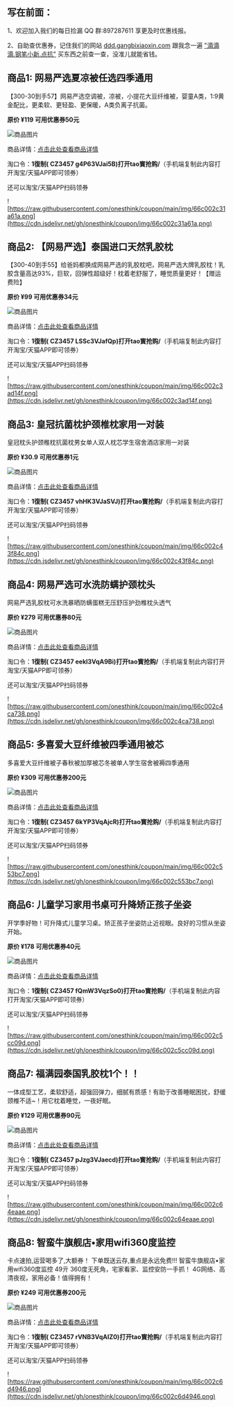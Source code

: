 ## 写在前面：

1、欢迎加入我们的每日捡漏 QQ 群:897287611 享更及时优惠线报。

2、自助查优惠券，记住我们的网站 [ddd.gangbixiaoxin.com](https://ddd.gangbixiaoxin.com) 跟我念一遍 ["滴滴滴.钢笔小新.点抗"](https://ddd.gangbixiaoxin.com) 买东西之前查一查，没准儿就能省钱。

## 商品1: 网易严选夏凉被任选四季通用

【300-30到手57】网易严选空调被，凉被，小提花大豆纤维被，婴童A类，1:9黄金配比，更柔软、更轻盈、更保暖，A类负离子抗菌。

**原价 ¥119 可用优惠券50元**

![商品图片](https://img.alicdn.com/imgextra/i1/3543515046/O1CN01aiWyYf1n97R58NsNe_!!3543515046.png)

商品详情：[点击此处查看商品详情](https://s.click.taobao.com/t?e=m%3D2%26s%3DbNHwtDQsNwNw4vFB6t2Z2ueEDrYVVa64XoO8tOebS%2BdRAdhuF14FMWXrRACptKTE79%2FTFaMDK6TWbLW7uhxyboGvCrJWHk1%2FTyVl44vrPmd3miNKHWpinpVm%2FOAUUFw71qrpxiwMoCNxc1AtbZGVS3P0mNFrqdXXlweeXvehQXYLZMqoQW%2BfuKGzo1lVxIio1GBQ5hfT5z2JOaXfuL0M%2BcccCstr%2BhAU9U1KjR65PsR4CgFUHJB8C%2Fwqqha2TPIGlbRMz6GTKAYZjQKfJ2UQf03O4wtQ3K90XXhKrcBJdMy7IM29PdXbC27q%2BjT31M09X0%2B3obhRTo5xKmPmpIKZsA%3D%3D&amp;union_lens=lensId:TAPI@1723859639@2132b868_123b_1915e0a9cb8_b13d@01)

淘口令：**1復制( CZ3457 g4P63VJai5B)打开tao寳抢购/**（手机端复制此内容打开淘宝/天猫APP即可领券）</p>

还可以淘宝/天猫APP扫码领券

![https://raw.githubusercontent.com/onesthink/coupon/main/img/66c002c31a61a.png](https://cdn.jsdelivr.net/gh/onesthink/coupon/img/66c002c31a61a.png)

## 商品2: 【网易严选】泰国进口天然乳胶枕

【300-40到手55】给爸妈都换成网易严选的乳胶枕吧，网易严选大牌乳胶枕！乳胶含量高达93%，巨软，回弹性超级好！枕着老舒服了，睡觉质量更好！【赠运费险】

**原价 ¥99 可用优惠券34元**

![商品图片](https://img.alicdn.com/imgextra/i1/2011640236/O1CN016s0mbp1Dc8PFkhLh2_!!2011640236.jpg)

商品详情：[点击此处查看商品详情](https://s.click.taobao.com/t?e=m%3D2%26s%3Djybng9rhcr5w4vFB6t2Z2ueEDrYVVa64XoO8tOebS%2BdRAdhuF14FMd6hFxgxmXT%2BRitN3%2FurF3zWbLW7uhxyboGvCrJWHk1%2FTyVl44vrPmd3miNKHWpinpVm%2FOAUUFw71qrpxiwMoCNxc1AtbZGVS3P0mNFrqdXXlweeXvehQXYLZMqoQW%2BfuKGzo1lVxIioELxiEXwXO2LOTjPcxl%2FqnhMP%2FlFJWAaEzwAftmwLEGs1MvyToj6uoOBqAN4xO3XTFJ%2FB3%2FGvFIM4%2BfirBrx7mM7AMx9cWAx%2BEiM%2FlSG%2FbZRvCwwXIYRIrV50I0xkIw1RU1NVKZy3ECfGDF1NzTQoPw%3D%3D&amp;union_lens=lensId:TAPI@1723859641@213fd72a_123d_1915e0aa32a_3d32@01)

淘口令：**1復制( CZ3457 LSSc3VJafQp)打开tao寳抢购/**（手机端复制此内容打开淘宝/天猫APP即可领券）</p>

还可以淘宝/天猫APP扫码领券

![https://raw.githubusercontent.com/onesthink/coupon/main/img/66c002c3ad14f.png](https://cdn.jsdelivr.net/gh/onesthink/coupon/img/66c002c3ad14f.png)

## 商品3: 皇冠抗菌枕护颈椎枕家用一对装

皇冠枕头护颈椎枕抗菌枕男女单人双人枕芯学生宿舍酒店家用一对装

**原价 ¥30.9 可用优惠券1元**

![商品图片](https://img.alicdn.com/bao/uploaded/i1/6000000003516/O1CN01O6W6Bt1bqNXTpmiJI_!!6000000003516-0-sm.jpg)

商品详情：[点击此处查看商品详情](https://s.click.taobao.com/t?e=m%3D2%26s%3DB15VWIX1ZIZw4vFB6t2Z2ueEDrYVVa64yK8Cckff7TVRAdhuF14FMd6hFxgxmXT%2Bt4hWD5k2kjPWbLW7uhxyboGvCrJWHk1%2FTyVl44vrPmd3miNKHWpinpVm%2FOAUUFw71qrpxiwMoCNxc1AtbZGVSz1as9dE8xRAUY7hrUMeysSMHuv7RoNv0Q0jFsbsQ7KW6SAAhKrZYcaUa1UXR%2Ffe7logNYEm19ZBY4urtVHQca1b2hbrDK0%2FmCFt2o40BlOolbRMz6GTKAYZjQKfJ2UQf03O4wtQ3K90XXhKrcBJdMwdEb7rBDHEzSGQaP0hLbV4X0%2B3obhRTo5xKmPmpIKZsA%3D%3D&amp;union_lens=lensId:TAPI@1723859643@213f507f_11fa_1915e0aab93_b1f2@01)

淘口令：**1復制( CZ3457 vhHK3VJaSVJ)打开tao寳抢购/**（手机端复制此内容打开淘宝/天猫APP即可领券）</p>

还可以淘宝/天猫APP扫码领券

![https://raw.githubusercontent.com/onesthink/coupon/main/img/66c002c43f84c.png](https://cdn.jsdelivr.net/gh/onesthink/coupon/img/66c002c43f84c.png)

## 商品4: 网易严选可水洗防螨护颈枕头

网易严选乳胶枕可水洗暴晒防螨蛋糕无压舒压护劲椎枕头透气

**原价 ¥279 可用优惠券80元**

![商品图片](https://img.alicdn.com/bao/uploaded/i3/3423372923/O1CN01MKn9um1XSmfd7yNC0_!!0-item_pic.jpg)

商品详情：[点击此处查看商品详情](https://s.click.taobao.com/t?e=m%3D2%26s%3DoBLz2aAZ5f1w4vFB6t2Z2ueEDrYVVa64yK8Cckff7TVRAdhuF14FMd6hFxgxmXT%2Bxq3IhSJN6GTWbLW7uhxyboGvCrJWHk1%2FTyVl44vrPmd3miNKHWpinpVm%2FOAUUFw71qrpxiwMoCNxc1AtbZGVS2dNvrz0aa2eJSkBjx9AGggLZMqoQW%2BfuKGzo1lVxIioHZHHJdVvrIGlQ9mKGqQVjjatl9UUjPoL2lEd%2BI46NBpzm9pPodaTjbsaj3QaXm%2F6lbRMz6GTKAYZjQKfJ2UQf03O4wtQ3K90XH5t%2B8W%2BDyX%2FTpBlcak0ae%2F0nJMmdqhjX0%2B3obhRTo5xKmPmpIKZsA%3D%3D&amp;union_lens=lensId:TAPI@1723859644@21365ea6_122f_1915e0ab162_6759@01)

淘口令：**1復制( CZ3457 eekl3VqA9Bi)打开tao寳抢购/**（手机端复制此内容打开淘宝/天猫APP即可领券）</p>

还可以淘宝/天猫APP扫码领券

![https://raw.githubusercontent.com/onesthink/coupon/main/img/66c002c4ca738.png](https://cdn.jsdelivr.net/gh/onesthink/coupon/img/66c002c4ca738.png)

## 商品5: 多喜爱大豆纤维被四季通用被芯

多喜爱大豆纤维被子春秋被加厚被芯冬被单人学生宿舍被褥四季通用

**原价 ¥309 可用优惠券200元**

![商品图片](https://img.alicdn.com/bao/uploaded/i3/114141735/O1CN01OlTDYL1Ogg9gE6kMD_!!0-item_pic.jpg)

商品详情：[点击此处查看商品详情](https://s.click.taobao.com/t?e=m%3D2%26s%3DL5ejYC17mGdw4vFB6t2Z2ueEDrYVVa64yK8Cckff7TVRAdhuF14FMd6hFxgxmXT%2B1aH1Hk3GeOjWbLW7uhxyboGvCrJWHk1%2FTyVl44vrPmd3miNKHWpinpVm%2FOAUUFw71qrpxiwMoCNxc1AtbZGVS4jvfJUO2dWfFlpleWM4KCCMHuv7RoNv0Q0jFsbsQ7KWjUbb%2BONSz532%2BerlkqObrar3Sqb9VvSpe%2BqYgX6jYPtqlCfclJx3TqkRQ6uCoXlZlbRMz6GTKAYZjQKfJ2UQf03O4wtQ3K90k8IJaq3v7HJulw7IwquLYIBbPUVZhqWnX0%2B3obhRTo5xKmPmpIKZsA%3D%3D&amp;union_lens=lensId:TAPI@1723859646@21666cd5_123d_1915e0ab704_9e1a@01)

淘口令：**1復制( CZ3457 6kYP3VqAjcR)打开tao寳抢购/**（手机端复制此内容打开淘宝/天猫APP即可领券）</p>

还可以淘宝/天猫APP扫码领券

![https://raw.githubusercontent.com/onesthink/coupon/main/img/66c002c553bc7.png](https://cdn.jsdelivr.net/gh/onesthink/coupon/img/66c002c553bc7.png)

## 商品6: 儿童学习家用书桌可升降矫正孩子坐姿

开学季好物！可升降式儿童学习桌。矫正孩子坐姿防止近视眼。良好的习惯从坐姿开始。

**原价 ¥178 可用优惠券40元**

![商品图片](https://img.alicdn.com/i1/2217764263814/O1CN010akuQY1e2rZdiREtq_!!2217764263814.jpg)

商品详情：[点击此处查看商品详情](https://s.click.taobao.com/t?e=m%3D2%26s%3Dw9dakAxqrPZw4vFB6t2Z2ueEDrYVVa64yK8Cckff7TVRAdhuF14FMd6hFxgxmXT%2Blovu%2FCElQOvWbLW7uhxyboGvCrJWHk1%2FTyVl44vrPmd3miNKHWpinpVm%2FOAUUFw71qrpxiwMoCNxc1AtbZGVS3BVEfe6KMBA7aw3MtmR0DLNEPXytV9ALoS4zvCRUrqu7BfdswsxNN5YBqtxqetckOUlYBbeiHEp25iVcL8BxvjtGL1KXXYVLJnjhKnO54Q6crOHJZHNWo0bkJ5QxPS2Ci%2FKfJmqgrYAfWsUjZoD5RBFN4HdQjS1SMIgE2g895N9Dseal0NfMDXJpWvVCAyWdKJn5AyUbPoV&amp;union_lens=lensId:TAPI@1723859647@216622e7_1260_1915e0abd4a_4f0c@01)

淘口令：**1復制( CZ3457 fQmW3VqzSo0)打开tao寳抢购/**（手机端复制此内容打开淘宝/天猫APP即可领券）</p>

还可以淘宝/天猫APP扫码领券

![https://raw.githubusercontent.com/onesthink/coupon/main/img/66c002c5cc09d.png](https://cdn.jsdelivr.net/gh/onesthink/coupon/img/66c002c5cc09d.png)

## 商品7: 福满园泰国乳胶枕1个！！

一体成型工艺，柔软舒适，超强回弹力，细腻有质感！有助于改善睡眠困扰，舒缓颈椎不适~！用它枕着睡觉，一夜好眠。

**原价 ¥129 可用优惠券90元**

![商品图片](https://img.alicdn.com/imgextra/i2/2809342395/O1CN01Kql91f1TYxWnhcCuV_!!2809342395.jpg)

商品详情：[点击此处查看商品详情](https://s.click.taobao.com/t?e=m%3D2%26s%3DXHXN%2FzNikiJw4vFB6t2Z2ueEDrYVVa64yK8Cckff7TVRAdhuF14FMd6hFxgxmXT%2B79%2FTFaMDK6TWbLW7uhxyboGvCrJWHk1%2FTyVl44vrPmd3miNKHWpinpVm%2FOAUUFw71qrpxiwMoCNxc1AtbZGVS2UdWHa6%2FsfVYs2GH%2FOZ5VQLZMqoQW%2BfuKGzo1lVxIioKpb1qGAg%2Fy8dStp1UqLGEBrlEkXF7ZP93ja3N8whIOorVwIt9C2SjX7%2FfYfacPNilbRMz6GTKAYZjQKfJ2UQf03O4wtQ3K90uPwKbyPejWY%2FtNi7T6I7CkHbCfn0vB1vX0%2B3obhRTo5xKmPmpIKZsA%3D%3D&amp;union_lens=lensId:TAPI@1723859649@213e71e2_1227_1915e0ac3dc_5cd5@01)

淘口令：**1復制( CZ3457 pJzg3VJaecd)打开tao寳抢购/**（手机端复制此内容打开淘宝/天猫APP即可领券）</p>

还可以淘宝/天猫APP扫码领券

![https://raw.githubusercontent.com/onesthink/coupon/main/img/66c002c64eaae.png](https://cdn.jsdelivr.net/gh/onesthink/coupon/img/66c002c64eaae.png)

## 商品8: 智蛮牛旗舰店•家用wifi360度监控

卡点速拍,运营喝多了,大额券！
下单既送云存,重点是永远免费!!!
智蛮牛旗舰店•家用wifi360度监控
49亓
360度无死角，宅家看家、监控安防一手抓！
4G网络、高清夜视，家用必备！值得拥有！

**原价 ¥249 可用优惠券200元**

![商品图片](https://img.alicdn.com/i1/2200827807654/O1CN01joHHWk26PaRC8BlcN_!!2200827807654.jpg)

商品详情：[点击此处查看商品详情](https://s.click.taobao.com/t?e=m%3D2%26s%3DcbRyZzhLsKJw4vFB6t2Z2ueEDrYVVa64yK8Cckff7TVRAdhuF14FMUgEP3LzmYydJ1gyddu7kN%2FWbLW7uhxyboGvCrJWHk1%2FTyVl44vrPmd3miNKHWpinpVm%2FOAUUFw71qrpxiwMoCNxc1AtbZGVS7LKXsYg9wHS%2FfZcaZlFcd3NEPXytV9ALoS4zvCRUrquBXq%2Fvi6muXYt0tFv582BzEaXoqSVjbMt47kTcmnrIh2jSQ%2FTkFhyUmfkyimjDEFWFEQ9QsuoTikbkJ5QxPS2Ci%2FKfJmqgrYAfWsUjZoD5RAYRva9uvVhEzRw2LNNrUS7Dseal0NfMDXJpWvVCAyWdKJn5AyUbPoV&amp;union_lens=lensId:TAPI@1723859650@213f820f_1248_1915e0ac8bc_d937@01)

淘口令：**1復制( CZ3457 rVNB3VqAIZ0)打开tao寳抢购/**（手机端复制此内容打开淘宝/天猫APP即可领券）</p>

还可以淘宝/天猫APP扫码领券

![https://raw.githubusercontent.com/onesthink/coupon/main/img/66c002c6d4946.png](https://cdn.jsdelivr.net/gh/onesthink/coupon/img/66c002c6d4946.png)

